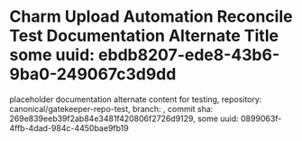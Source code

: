 # Charm Upload Automation Reconcile Test Documentation Alternate Title some uuid: ebdb8207-ede8-43b6-9ba0-249067c3d9dd
 placeholder documentation alternate content for testing,  repository: canonical/gatekeeper-repo-test,  branch: ,  commit sha: 269e839eeb39f2ab84e3481f420806f2726d9129,  some uuid: 0899063f-4ffb-4dad-984c-4450bae9fb19
